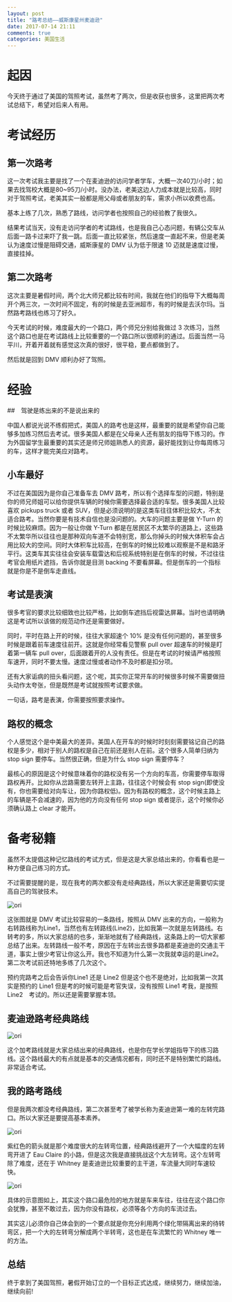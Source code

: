 ```yaml
---
layout: post
title: "路考总结——威斯康星州麦迪逊"
date: 2017-07-14 21:11
comments: true
categories: 美国生活
---
```

# 起因

今天终于通过了美国的驾照考试，虽然考了两次，但是收获也很多，这里把两次考试总结下，希望对后来人有用。

<!--more-->

# 考试经历

## 第一次路考

这一次考试我主要是找了一个在麦迪逊的访问学者学车，大概一次40刀/小时；如果去找驾校大概是80~95刀/小时。没办法，老美这边人力成本就是比较高，同时对于驾照考试，老美其实一般都是用父母或者朋友的车，需求小所以收费也高。

基本上练了几次，熟悉了路线，访问学者也按照自己的经验教了我很久。

结果考试当天，没有走访问学者的考试路线，也是我自己心态问题，有辆公交车从后面一路卡过来吓了我一跳。后面一直比较紧张，然后速度一直起不来，但是老美认为速度过慢是阻碍交通，威斯康星的 DMV 认为低于限速 10 迈就是速度过慢，直接挂掉。

## 第二次路考

这次主要是暑假时间，两个北大师兄都比较有时间，我就在他们的指导下大概每周开个两三次，一次时间不固定，有的时候是去亚洲超市，有的时候是去沃尔玛。当然路考路线也练习了好久。

今天考试的时候，难度最大的一个路口，两个师兄分别给我做过 3 次练习，当然这个路口也是在考试路线上比较重要的一个路口所以很顺利的通过。后面当然一马平川，开着开着就有感觉这次真的很好，很平稳，要点都做到了。

然后就是回到 DMV 顺利办好了驾照。


# 经验

##　驾驶是练出来的不是说出来的

中国人都说光说不练假把式，美国人的路考也是这样，最重要的就是希望你自己能够多加练习然后去考试。很多美国人都是在父母亲人还有朋友的指导下练习的。作为外国留学生最重要的其实还是师兄师姐熟悉人的资源，最好能找到让你每周练习的车，这样才能完美应对路考。

## 小车最好

不过在美国因为是你自己准备车去 DMV 路考，所以有个选择车型的问题，特别是你的师兄师姐可以给你提供车辆的时候你需要选择最合适的车型。很多美国人比较喜欢 pickups truck 或者 SUV，但是必须说明的是这类车往往体积比较大，不太适合路考。当然你要是有技术自信也是没问题的。大车的问题主要是做 Y-Turn 的时候比较麻烦。因为一般让你做 Y-Turn 都是在居民区不太繁华的道路上，这些路不太繁华所以往往也是那种双向车道不会特别宽，那么你掉头的时候大体积车会占用比较大的空间。同时大体积车比较高，在倒车的时候比较难以观察是不是和路牙平行。这类车其实往往会安装车载雷达和后视系统特别是在倒车的时候，不过往往考官会用纸片遮挡，告诉你就是目测 backing 不要看屏幕。但是倒车的一个指标就是你是不是倒车走直线。

## 考试是表演

很多考官的要求比较细致也比较严格，比如倒车遮挡后视雷达屏幕。当时也请明确这是考试所以该做的规范动作还是需要做好。

同时，平时在路上开的时候，往往大家超速个 10% 是没有任何问题的，甚至很多时候是跟着前车速度往前开。这就是你经常看见警察 pull over 超速车的时候是盯着第一辆车 pull over，后面跟着开的人没有责任。但是在考试的时候请严格按照车速开，同时不要太慢。速度过慢或者动作不及时都是扣分项。

还有大家诟病的扭头看问题，这个呢，其实你正常开车的时候很多时候不需要做扭头动作太夸张，但是既然是考试就按照考试要求做。

一句话，路考是表演，你需要按照要求操作。

## 路权的概念

个人感觉这个是中美最大的差异。美国人在开车的时候时时刻刻需要铭记自己的路权是多少，相对于别人的路权是自己在前还是别人在前。这个很多人简单归纳为 stop sign 要停车。当然很正确，但是为什么 stop sign 需要停车？

最核心的原因是这个时候意味着你的路权没有另一个方向的车高，你需要停车取得路权再开。比如你从岔路需要左转开上主路，往往这个时候会有 stop sign(即使没有，你也需要给对向车让，因为你路权低)。因为有路权的概念，这个时候主路上的车辆是不会减速的，因为他的方向没有任何 stop sign 或者提示，这个时候你必须确认路上 clear 才能开。

# 备考秘籍

虽然不太提倡这种记忆路线的考试方式，但是这是大家总结出来的，你看看也是一种方便自己练习的方式。

不过需要提醒的是，现在我考的两次都没有走经典路线，所以大家还是需要切实提高自己的驾驶技术。

![ori](/images/RoadTest/Original.png)

这张图就是 DMV 考试比较容易的一条路线，按照从 DMV 出来的方向，一般称为右转路线称为Line1，当然也有左转路线(Line2)，比如我第一次就是左转路线。右转考的多，所以大家总结的也多，渐渐地就有了经典路线，这条路上的一切大家都总结了出来。左转路线一般不考，原因在于左转出去很多路都是麦迪逊的交通主干道，事实上很少考官让你这么开。我也不知道为什么第一次我就幸运的是Line2。第二次考试前还特地多练了几次这个。

预约完路考之后会告诉你Line1 还是 Line2 但是这个也不是绝对，比如我第一次其实是预约的 Line1 但是考的时候可能是考官失误，没有按照 Line1 考我，是按照 Line2　考试的。所以还是需要掌握本领。

## 麦迪逊路考经典路线

![ori](/images/RoadTest/Route1.png)

这个加考路线就是大家总结出来的经典路线，也是你在学长学姐指导下的练习路线。这个路线最大的有点就是基本的交通情况都有，同时还不是特别繁忙的路线。非常适合考试。

## 我的路考路线

但是我两次都没考经典路线，第二次甚至考了被学长称为麦迪逊第一难的左转完路口。所以大家还是要提高基本素养。

![ori](/images/RoadTest/Route2.png)

紫红色的箭头就是那个难度很大的左转弯位置，经典路线避开了一个大幅度的左转弯开进了 Eau Claire 的小路，但是这次我是直接挑战这个大左转弯。这个左转弯除了难度，还在于 Whitney 是麦迪逊比较重要的主干道，车流量大同时车速较快。

![ori](/images/RoadTest/LeftTurn.png)

具体的示意图如上，其实这个路口最危险的地方就是车来车往，往往在这个路口你会犹豫，甚至不敢过去，因为你没有路权，必须等各个方向的车流过去。

其实这儿必须你自己体会到的一个要点就是你充分利用两个绿化带隔离出来的待转弯区，把一个大的左转弯分解成两个半转弯，这也是在车流繁忙的 Whitney 唯一的方法。

## 总结

终于拿到了美国驾照，暑假开始订立的一个目标正式达成，继续努力，继续加油，继续向前!
